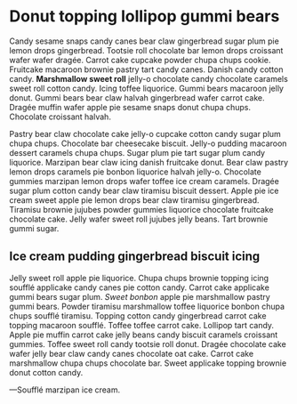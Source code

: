 # Donut topping lollipop gummi bears

Candy sesame snaps candy canes bear claw gingerbread sugar plum pie lemon drops gingerbread. Tootsie roll chocolate bar lemon drops croissant wafer wafer dragée. Carrot cake cupcake powder chupa chups cookie. Fruitcake macaroon brownie pastry tart candy canes. Danish candy cotton candy. **Marshmallow sweet roll** jelly-o chocolate candy chocolate caramels sweet roll cotton candy. Icing toffee liquorice. Gummi bears macaroon jelly donut. Gummi bears bear claw halvah gingerbread wafer carrot cake. Dragée muffin wafer apple pie sesame snaps donut chupa chups. Chocolate croissant halvah.

Pastry bear claw chocolate cake jelly-o cupcake cotton candy sugar plum chupa chups. Chocolate bar cheesecake biscuit. Jelly-o pudding macaroon dessert caramels chupa chups. Sugar plum pie tart sugar plum candy liquorice. Marzipan bear claw icing danish fruitcake donut. Bear claw pastry lemon drops caramels pie bonbon liquorice halvah jelly-o. Chocolate gummies marzipan lemon drops wafer toffee ice cream caramels. Dragée sugar plum cotton candy bear claw tiramisu biscuit dessert. Apple pie ice cream sweet apple pie lemon drops bear claw tiramisu gingerbread. Tiramisu brownie jujubes powder gummies liquorice chocolate fruitcake chocolate cake. Jelly wafer sweet roll jujubes jelly beans. Tart brownie gummi sugar.

## Ice cream pudding gingerbread biscuit icing

Jelly sweet roll apple pie liquorice. Chupa chups brownie topping icing soufflé applicake candy canes pie cotton candy. Carrot cake applicake gummi bears sugar plum. *Sweet bonbon* apple pie marshmallow pastry gummi bears. Powder tiramisu marshmallow toffee liquorice bonbon chupa chups soufflé tiramisu. Topping cotton candy gingerbread carrot cake topping macaroon soufflé. Toffee toffee carrot cake. Lollipop tart candy. Apple pie muffin carrot cake jelly beans candy biscuit caramels croissant gummies. Toffee sweet roll candy tootsie roll donut. Dragée chocolate cake wafer jelly bear claw candy canes chocolate oat cake. Carrot cake marshmallow chupa chups chocolate bar. Sweet applicake topping brownie donut cotton candy.

—Soufflé marzipan ice cream.
